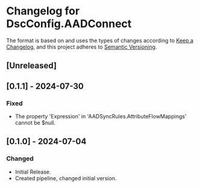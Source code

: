 # Changelog for DscConfig.AADConnect

The format is based on and uses the types of changes according to [Keep a Changelog](https://keepachangelog.com/en/1.0.0/),
and this project adheres to [Semantic Versioning](https://semver.org/spec/v2.0.0.html).

## [Unreleased]

## [0.1.1] - 2024-07-30

### Fixed

- The property 'Expression' in 'AADSyncRules.AttributeFlowMappings' cannot be $null.

## [0.1.0] - 2024-07-04

### Changed

- Initial Release.
- Created pipeline, changed initial version.
